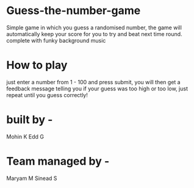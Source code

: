 # Guess-the-number-game
Simple game in which you guess a randomised number, the game will automatically keep your score for you to try and beat next time round. complete with funky background music

# How to play
just enter a number from 1 - 100 and press submit, you will then get a feedback message telling you if your guess was too high or too low, just repeat until you guess correctly!

# built by - 
Mohin K
Edd G

# Team managed by - 
Maryam M
Sinead S
